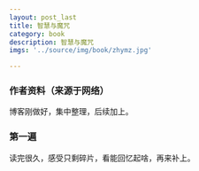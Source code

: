 ```yaml
---
layout: post_last
title: 智慧与魔咒
category: book
description: 智慧与魔咒
imgs: '../source/img/book/zhymz.jpg'

---
```

### 作者资料（来源于网络）

博客刚做好，集中整理，后续加上。

### 第一遍

读完很久，感受只剩碎片，看能回忆起啥，再来补上。
 